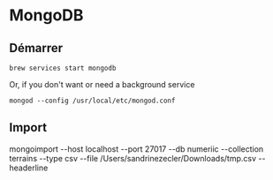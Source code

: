 # MongoDB
## Démarrer
`brew services start mongodb`

Or, if you don't want or need a background service

`mongod --config /usr/local/etc/mongod.conf`

## Import

mongoimport --host localhost --port 27017 --db numeriic --collection terrains --type csv --file \/Users\/sandrinezecler\/Downloads\/tmp.csv --headerline

